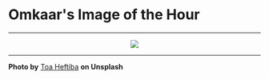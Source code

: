 # Omkaar's Image of the Hour

---

<div align="center">

<a href="https://unsplash.com/photos/neon-sign-advertises-hot-and-cold-sandwiches-with-motorcycles-VudPFkhkJso">
  <img src="https://images.unsplash.com/photo-1743883986262-7b46a76c0261?crop=entropy&cs=tinysrgb&fit=max&fm=jpg&ixid=M3w3NjA2Nzh8MHwxfHJhbmRvbXx8fHx8fHx8fDE3NTE5OTQwMDB8&ixlib=rb-4.1.0&q=80&w=1080" style="max-width:100%; height:auto;">
</a>



</div>

---

**Photo by** [Toa Heftiba](https://unsplash.com/@heftiba) **on Unsplash**
